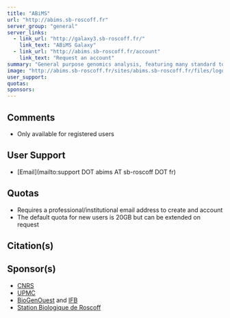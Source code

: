 ```yaml
---
title: "ABiMS"
url: "http://abims.sb-roscoff.fr"
server_group: "general"
server_links: 
  - link_url: "http://galaxy3.sb-roscoff.fr/"
    link_text: "ABiMS Galaxy"
  - link_url: "http://abims.sb-roscoff.fr/account"
    link_text: "Request an account"
summary: "General purpose genomics analysis, featuring many standard tools plus many additional tools. Howerver, we are specialized in RNASeq with reference and RNASeq denovo  "
image: "http://abims.sb-roscoff.fr/sites/abims.sb-roscoff.fr/files/logos/abims/abims-LD.png"
user_support: 
quotas: 
sponsors: 
---
```


## Comments

* Only available for registered users

## User Support

* [Email](mailto:support DOT abims AT sb-roscoff DOT fr)

## Quotas

* Requires a professional/institutional email address to create and account
* The default quota for new users is 20GB but can be extended on request

## Citation(s)

## Sponsor(s)

* [CNRS](http://www.cnrs.fr/)
* [UPMC](http://www.upmc.fr/)
* [BioGenOuest](https://www.biogenouest.org/) and [IFB](http://www.france-bioinformatique.fr/)
* [Station Biologique de Roscoff](http://www.sb-roscoff.fr/)
